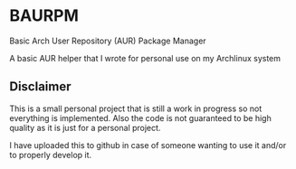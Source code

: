 # BAURPM
Basic Arch User Repository (AUR) Package Manager

A basic AUR helper that I wrote for personal use on my Archlinux system

## Disclaimer
This is a small personal project that is still a work in progress so not everything is implemented.
Also the code is not guaranteed to be high quality as it is just for a personal project.

I have uploaded this to github in case of someone wanting to use it and/or to properly develop it.
